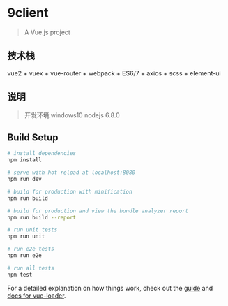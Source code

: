# 9client

> A Vue.js project


## 技术栈

vue2 + vuex + vue-router + webpack + ES6/7 + axios + scss + element-ui

## 说明

>  开发环境 windows10  nodejs 6.8.0

## Build Setup

``` bash
# install dependencies
npm install

# serve with hot reload at localhost:8080
npm run dev

# build for production with minification
npm run build

# build for production and view the bundle analyzer report
npm run build --report

# run unit tests
npm run unit

# run e2e tests
npm run e2e

# run all tests
npm test
```

For a detailed explanation on how things work, check out the [guide](http://vuejs-templates.github.io/webpack/) and [docs for vue-loader](http://vuejs.github.io/vue-loader).
